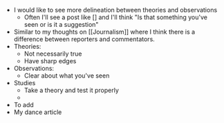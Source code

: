 - I would like to see more delineation between theories and observations
  - Often I'll see a post like [] and I'll think "Is that something you've seen or is it a suggestion"
- Similar to my thoughts on [[Journalism]] where I think there is a difference between reporters and commentators.
- Theories:
  - Not necessarily true
  - Have sharp edges
- Observations:
  - Clear about what you've seen
- Studies
  - Take a theory and test it properly
  -
- To add
- My dance article
